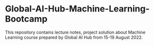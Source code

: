 # Global-AI-Hub-Machine-Learning-Bootcamp
This repository contains lecture notes, project solution about Machine Learning course prepared by Global AI Hub from 15-19 August 2022.
